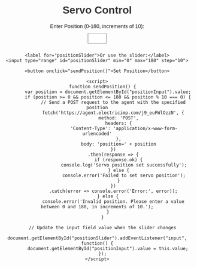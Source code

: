 
<!DOCTYPE html>
<html lang="en">
<head>
    <meta charset="UTF-8">
    <meta http-equiv="X-UA-Compatible" content="IE=edge">
    <meta name="viewport" content="width=device-width, initial-scale=1.0">
    <title>Servo Control</title>
    <style>
        body {
            font-family: 'Arial', sans-serif;
            text-align: center;
            margin: 20px;
        }
        h1 {
            color: #333;
        }
        label {
            display: block;
            margin: 10px 0;
        }
        input[type="number"] {
            width: 50px;
            padding: 5px;
            margin-bottom: 10px;
        }
        input[type="range"] {
            width: 80%;
            margin: 0 auto;
        }
        button {
            background-color: #4CAF50;
            color: white;
            padding: 10px 20px;
            border: none;
            border-radius: 5px;
            cursor: pointer;
        }
        button:hover {
            background-color: #45a049;
        }
    </style>
</head>
<body>
    <h1>Servo Control</h1>
    <label for="positionInput">Enter Position (0-180, increments of 10): </label>
    <input type="number" id="positionInput" min="0" max="180" step="10">
    
    <label for="positionSlider">Or use the slider:</label>
    <input type="range" id="positionSlider" min="0" max="180" step="10">
    
    <button onclick="sendPosition()">Set Position</button>

    <script>
        function sendPosition() {
            var position = document.getElementById("positionInput").value;
            if (position >= 0 && position <= 180 && position % 10 === 0) {
                // Send a POST request to the agent with the specified position
                fetch('https://agent.electricimp.com/j9_euFWlOzzN', {
                    method: 'POST',
                    headers: {
                        'Content-Type': 'application/x-www-form-urlencoded'
                    },
                    body: 'position=' + position
                })
                .then(response => {
                    if (response.ok) {
                        console.log('Servo position set successfully');
                    } else {
                        console.error('Failed to set servo position');
                    }
                })
                .catch(error => console.error('Error:', error));
            } else {
                console.error('Invalid position. Please enter a value between 0 and 180, in increments of 10.');
            }
        }

        // Update the input field value when the slider changes
        document.getElementById("positionSlider").addEventListener("input", function() {
            document.getElementById("positionInput").value = this.value;
        });
    </script>
</body>
</html>

